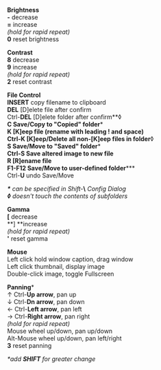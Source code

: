 
**Brightness**<br />
**\-** decrease<br />
**=** increase<br />
_(hold for rapid repeat)_<br />
**0** reset brightness<br />

**Contrast**<br />
**8** decrease<br />
**9** increase<br />
_(hold for rapid repeat)_<br />
**2** reset contrast<br />

**File Control**<br />
**INSERT** copy filename to clipboard<br />
**DEL** [D]elete file after confirm<br />
Ctrl-**DEL** [D]elete folder after confirm**&loz;**<br />
**C** Save/Copy to "Copied" folder**\***<br />
**K** [K]eep file (rename with leading ! and space)<br />
Ctrl-**K** [K]eep/Delete all non-[K]eep files in folder**&loz;**<br />
**S** Save/Move to "Saved" folder**\***<br />
Ctrl-**S** Save altered image to new file<br />
**R** [R]ename file<br />
**F1-F12** Save/Move to user-defined folder**\***<br />
Ctrl-**U** undo Save/Move<br />

_**\*** can be specified in Shift-_**\\** _Config Dialog_<br />
_**&loz;** doesn't touch the contents of subfolders_<br />

**Gamma**<br />
**[** decrease<br />
**] **increase<br />
_(hold for rapid repeat)_<br />
**'** reset gamma<br />

**Mouse**<br />
Left click hold window caption, drag window<br />
Left click thumbnail, display image<br />
Double-click image, toggle Fullscreen<br />

**Panning**\*<br />
&uarr; Ctrl-**Up arrow**, pan up<br />
&darr; Ctrl-**Dn arrow**, pan down<br />
&larr; Ctrl-**Left arrow**, pan left<br />
&rarr; Ctrl-**Right arrow**, pan right<br />
_(hold for rapid repeat)_<br />
Mouse wheel up/down, pan up/down<br />
Alt-Mouse wheel up/down, pan left/right<br />
**3** reset panning<br />

_\*add **SHIFT** for greater change_<br />


